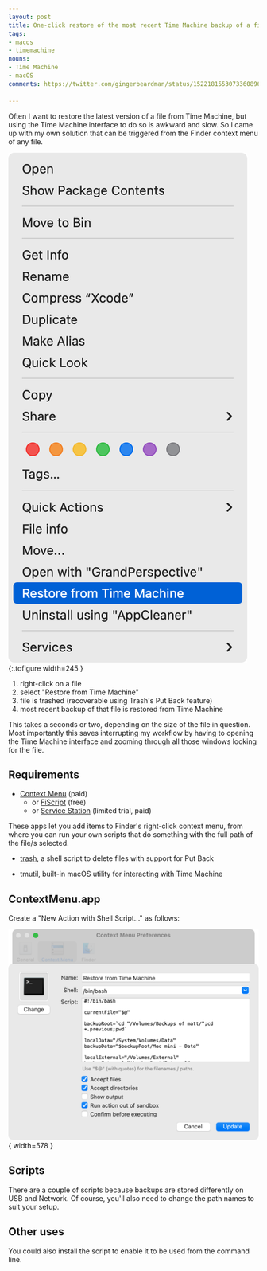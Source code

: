 ```yaml
---
layout: post
title: One-click restore of the most recent Time Machine backup of a file
tags:
- macos
- timemachine
nouns:
- Time Machine
- macOS
comments: https://twitter.com/gingerbeardman/status/1522181553073360896

---
```


Often I want to restore the latest version of a file from Time Machine, but using the Time Machine interface to do so is awkward and slow. So I came up with my own solution that can be triggered from the Finder context menu of any file.

![PNG](/images/posts/restore-time-machine-context-menu.png "Finder context menu")
{:.tofigure width=245 }

1. right-click on a file
2. select "Restore from Time Machine"
3. file is trashed (recoverable using Trash's Put Back feature)
4. most recent backup of that file is restored from Time Machine

This takes a seconds or two, depending on the size of the file in question. Most importantly this saves interrupting my workflow by having to opening the Time Machine interface and zooming through all those windows looking for the file.

## Requirements

- [Context Menu](https://apps.apple.com/gb/app/context-menu/id1236813619?mt=12) (paid)
   - or [FiScript](https://github.com/Mortennn/FiScript) (free)
   - or [Service Station](https://apps.apple.com/gb/app/service-station/id1503136033?mt=12) (limited trial, paid)
   
These apps let you add items to Finder's right-click context menu, from where you can run your own scripts that do something with the full path of the file/s selected.

- [trash](https://github.com/morgant/tools-osx/blob/master/src/trash), a shell script to delete files with support for Put Back

- tmutil, built-in macOS utility for interacting with Time Machine

## ContextMenu.app

Create a "New Action with Shell Script..." as follows:

![PNG](/images/posts/restore-time-machine-context-menu-setup.png)
{ width=578 }

## Scripts

There are a couple of scripts because backups are stored differently on USB and Network. Of course, you'll also need to change the path names to suit your setup.

<script src="https://gist.github.com/gingerbeardman/ea0a213eb5e361ba9e7e8d004300c91b.js"></script>

## Other uses

You could also install the script to enable it to be used from the command line.